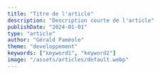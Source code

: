 ```yaml
---
title: "Titre de l'article"
description: "Description courte de l'article"
publishDate: "2024-01-01"
type: "article"
author: "Gérald Paméole"
theme: "developpement"
keywords: ["keyword1", "keyword2"]
image: "/assets/articles/default.webp"
---
```

